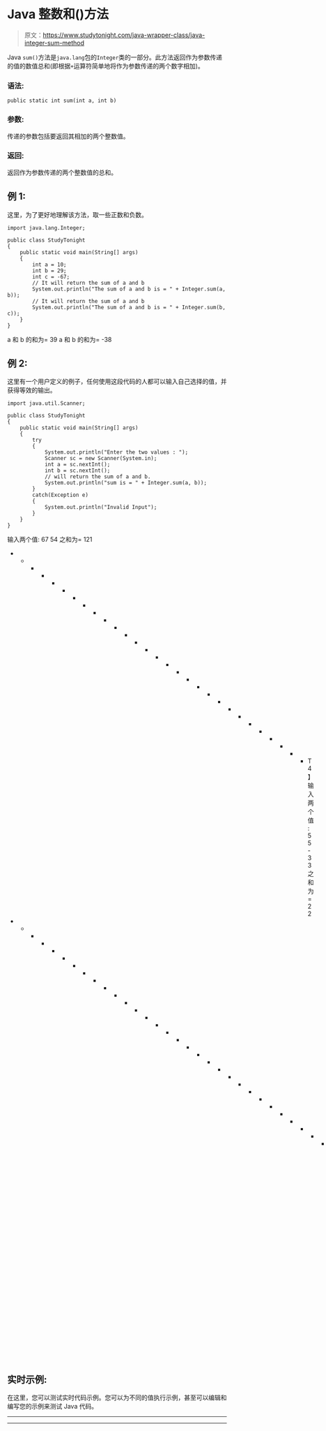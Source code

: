 # Java 整数和()方法

> 原文：<https://www.studytonight.com/java-wrapper-class/java-integer-sum-method>

Java `sum()`方法是`java.lang`包的`Integer`类的一部分。此方法返回作为参数传递的值的数值总和(即根据`+`运算符简单地将作为参数传递的两个数字相加)。

### 语法:

```
public static int sum(int a, int b) 
```

### 参数:

传递的参数包括要返回其相加的两个整数值。

### 返回:

返回作为参数传递的两个整数值的总和。

## 例 1:

这里，为了更好地理解该方法，取一些正数和负数。

```
import java.lang.Integer;

public class StudyTonight
{  
    public static void main(String[] args) 
    {          
        int a = 10;  
        int b = 29;  
        int c = -67;
        // It will return the sum of a and b
        System.out.println("The sum of a and b is = " + Integer.sum(a, b));  
        // It will return the sum of a and b
        System.out.println("The sum of a and b is = " + Integer.sum(b, c));  
    }  
}
```

a 和 b 的和为= 39
a 和 b 的和为= -38

## 例 2:

这里有一个用户定义的例子，任何使用这段代码的人都可以输入自己选择的值，并获得等效的输出。

```
import java.util.Scanner;  

public class StudyTonight
{  
    public static void main(String[] args) 
    {  
        try
        {
            System.out.println("Enter the two values : ");  
            Scanner sc = new Scanner(System.in);  
            int a = sc.nextInt();  
            int b = sc.nextInt();  
            // will return the sum of a and b. 
            System.out.println("sum is = " + Integer.sum(a, b));  
        }
        catch(Exception e)
        {
            System.out.println("Invalid Input");
        }      
    }  
} 
```

输入两个值:
67 54
之和为= 121
* * * * * * * * * * * * * * * * * * * * * * * * * * * * * T4】输入两个值:
55 -33
之和为= 22
* * * * * * * * * * * * * * * * * * * * * * * * * * * * * * * * * * * * * * * *输入两个值:
0x56 0x767
无效输入

## 实时示例:

在这里，您可以测试实时代码示例。您可以为不同的值执行示例，甚至可以编辑和编写您的示例来测试 Java 代码。

* * *

* * *
